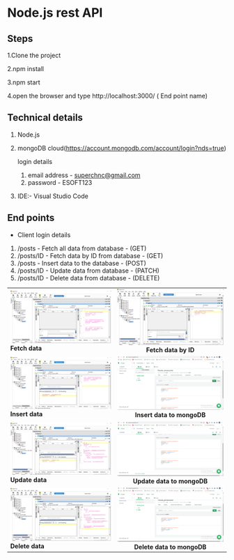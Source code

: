 
# Node.js rest API 

## Steps

1.Clone the project

2.npm install

3.npm start

4.open the browser and type http://localhost:3000/ ( End point name)

## Technical details

1. Node.js
2. mongoDB cloud(https://account.mongodb.com/account/login?nds=true)

   login details
   
   1. email address - superchnc@gmail.com
   2. password - ESOFT123
   
3. IDE:- Visual Studio Code

## End points 

- Client login details
1. /posts - Fetch all data from database - (GET)
2. /posts/ID - Fetch data by ID from database - (GET)
3. /posts - Insert data to the database - (POST)
4. /posts/ID - Update data from database - (PATCH)
5. /posts/ID - Delete data from database - (DELETE)

|   |     |
| ------------- |:-------------:| 
| <img src="Images/Fetch all data.PNG"><br><b>Fetch data</b>| <img src="Images/Fetch data by ID.PNG"><br><b>Fetch data by ID</b>|
| <img src="Images/insert data to mongoDB.PNG"><br><b>Insert data</b>| <img src="Images/inserted data.PNG"><br><b>Insert data to mongoDB</b>|
| <img src="Images/update data by ID.PNG"><br><b>Update data</b>| <img src="Images/update data.PNG"><br><b>Update data to mongoDB</b>|
| <img src="Images/Delete data by ID.PNG"><br><b>Delete data</b>| <img src="Images/Delete data.PNG"><br><b>Delete data to mongoDB</b>|


